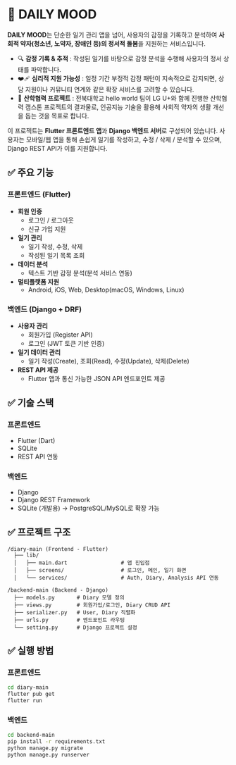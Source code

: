 # 📘 DAILY MOOD
  
**DAILY MOOD**는 단순한 일기 관리 앱을 넘어, 사용자의 감정을 기록하고 분석하여 **사회적 약자(청소년, 노약자, 장애인 등)의 정서적 돌봄**을 지원하는 서비스입니다.  
  
- 🔍 **감정 기록 & 추적** : 작성된 일기를 바탕으로 감정 분석을 수행해 사용자의 정서 상태를 파악합니다.  
- ❤️‍🩹 **심리적 지원 가능성** : 일정 기간 부정적 감정 패턴이 지속적으로 감지되면, 상담 지원이나 커뮤니티 연계와 같은 확장 서비스를 고려할 수 있습니다.  
- 🤝 **산학협력 프로젝트** : 전북대학교 hello world 팀이 LG U+와 함께 진행한 산학협력 캡스톤 프로젝트의 결과물로, 인공지능 기술을 활용해 사회적 약자의 생활 개선을 돕는 것을 목표로 합니다.  
  
이 프로젝트는 **Flutter 프론트엔드 앱**과 **Django 백엔드 서버**로 구성되어 있습니다. 사용자는 모바일/웹 앱을 통해 손쉽게 일기를 작성하고, 수정 / 삭제 / 분석할 수 있으며, Django REST API가 이를 지원합니다.
  
  
  
## ✅ 주요 기능
### 프론트엔드 (Flutter)
- **회원 인증**
  - 로그인 / 로그아웃
  - 신규 가입 지원
- **일기 관리**
  - 일기 작성, 수정, 삭제
  - 작성된 일기 목록 조회
- **데이터 분석**
  - 텍스트 기반 감정 분석(분석 서비스 연동)
- **멀티플랫폼 지원**
  - Android, iOS, Web, Desktop(macOS, Windows, Linux)
  
### 백엔드 (Django + DRF)
- **사용자 관리**
  - 회원가입 (Register API)
  - 로그인 (JWT 토큰 기반 인증)
- **일기 데이터 관리**
  - 일기 작성(Create), 조회(Read), 수정(Update), 삭제(Delete)  
- **REST API 제공**
  - Flutter 앱과 통신 가능한 JSON API 엔드포인트 제공
  
  
  
## ✅ 기술 스택
### 프론트엔드
- Flutter (Dart)
- SQLite
- REST API 연동
  
### 백엔드
- Django
- Django REST Framework
- SQLite (개발용) → PostgreSQL/MySQL로 확장 가능
  
  
  
## ✅ 프로젝트 구조
```
/diary-main (Frontend - Flutter)
  ├── lib/
  │   ├── main.dart                 # 앱 진입점
  │   ├── screens/                  # 로그인, 메인, 일기 화면
  │   └── services/                 # Auth, Diary, Analysis API 연동

/backend-main (Backend - Django)
  ├── models.py       # Diary 모델 정의
  ├── views.py        # 회원가입/로그인, Diary CRUD API
  ├── serializer.py   # User, Diary 직렬화
  ├── urls.py         # 엔드포인트 라우팅
  └── setting.py      # Django 프로젝트 설정
```
  
  
  
## ✅ 실행 방법
### 프론트엔드
```bash
cd diary-main
flutter pub get
flutter run
```
  
### 백엔드
```bash
cd backend-main
pip install -r requirements.txt
python manage.py migrate
python manage.py runserver
```


  

